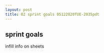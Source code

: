 ```yaml
---
layout: post
title: 02 sprint goals 05122020TUE-2035pdt
---
```


## sprint goals ##

infill info on sheets


